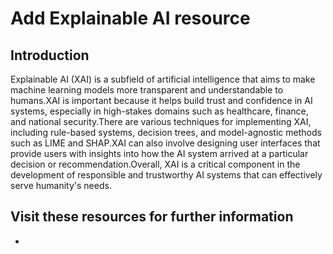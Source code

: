 # Add Explainable AI resource

## Introduction

Explainable AI (XAI) is a subfield of artificial intelligence that aims to make machine learning models more transparent and understandable to humans.XAI is important because it helps build trust and confidence in AI systems, especially in high-stakes domains such as healthcare, finance, and national security.There are various techniques for implementing XAI, including rule-based systems, decision trees, and model-agnostic methods such as LIME and SHAP.XAI can also involve designing user interfaces that provide users with insights into how the AI system arrived at a particular decision or recommendation.Overall, XAI is a critical component in the development of responsible and trustworthy AI systems that can effectively serve humanity's needs.

## Visit these resources for further information

- []()